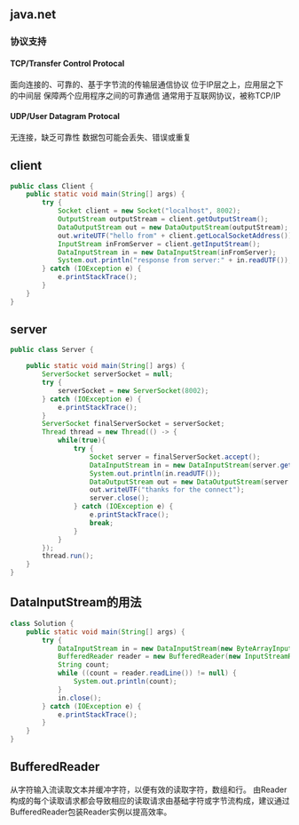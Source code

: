 ## java.net
### 协议支持
#### TCP/Transfer Control Protocal
面向连接的、可靠的、基于字节流的传输层通信协议
位于IP层之上，应用层之下的中间层
保障两个应用程序之间的可靠通信
通常用于互联网协议，被称TCP/IP
#### UDP/User Datagram Protocal
无连接，缺乏可靠性
数据包可能会丢失、错误或重复

## client
```java
public class Client {
    public static void main(String[] args) {
        try {
            Socket client = new Socket("localhost", 8002);
            OutputStream outputStream = client.getOutputStream();
            DataOutputStream out = new DataOutputStream(outputStream);
            out.writeUTF("hello from" + client.getLocalSocketAddress());
            InputStream inFromServer = client.getInputStream();
            DataInputStream in = new DataInputStream(inFromServer);
            System.out.println("response from server:" + in.readUTF());
        } catch (IOException e) {
            e.printStackTrace();
        }
    }
}
```
## server
```java
public class Server {

    public static void main(String[] args) {
        ServerSocket serverSocket = null;
        try {
            serverSocket = new ServerSocket(8002);
        } catch (IOException e) {
            e.printStackTrace();
        }
        ServerSocket finalServerSocket = serverSocket;
        Thread thread = new Thread(() -> {
            while(true){
                try {
                    Socket server = finalServerSocket.accept();
                    DataInputStream in = new DataInputStream(server.getInputStream());
                    System.out.println(in.readUTF());
                    DataOutputStream out = new DataOutputStream(server.getOutputStream());
                    out.writeUTF("thanks for the connect");
                    server.close();
                } catch (IOException e) {
                    e.printStackTrace();
                    break;
                }
            }
        });
        thread.run();
    }
}
```

## DataInputStream的用法
```java
class Solution {
    public static void main(String[] args) {
        try {
            DataInputStream in = new DataInputStream(new ByteArrayInputStream(new byte[]{'a','b'}));
            BufferedReader reader = new BufferedReader(new InputStreamReader(in));
            String count;
            while ((count = reader.readLine()) != null) {
                System.out.println(count);
            }
            in.close();
        } catch (IOException e) {
            e.printStackTrace();
        }
    }
}
```
## BufferedReader
从字符输入流读取文本并缓冲字符，以便有效的读取字符，数组和行。
由Reader构成的每个读取请求都会导致相应的读取请求由基础字符或字节流构成，建议通过BufferedReader包装Reader实例以提高效率。


